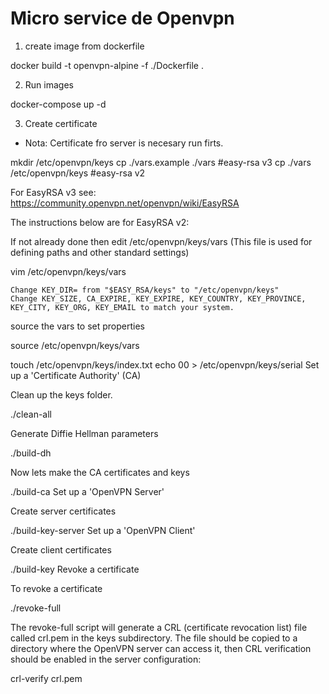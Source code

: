 # Micro service de Openvpn

1. create image from dockerfile

docker build -t openvpn-alpine -f ./Dockerfile .

2. Run images

 docker-compose up -d

3. Create certificate

* Nota: Certificate fro server is necesary run firts.

mkdir /etc/openvpn/keys
cp ./vars.example ./vars    #easy-rsa v3
cp ./vars /etc/openvpn/keys #easy-rsa v2

For EasyRSA v3 see: https://community.openvpn.net/openvpn/wiki/EasyRSA

The instructions below are for EasyRSA v2:

If not already done then edit /etc/openvpn/keys/vars
(This file is used for defining paths and other standard settings)

vim /etc/openvpn/keys/vars

    Change KEY_DIR= from "$EASY_RSA/keys" to "/etc/openvpn/keys"
    Change KEY_SIZE, CA_EXPIRE, KEY_EXPIRE, KEY_COUNTRY, KEY_PROVINCE, KEY_CITY, KEY_ORG, KEY_EMAIL to match your system.

source the vars to set properties

source /etc/openvpn/keys/vars

touch /etc/openvpn/keys/index.txt
echo 00 > /etc/openvpn/keys/serial
Set up a 'Certificate Authority' (CA)

Clean up the keys folder.

./clean-all

Generate Diffie Hellman parameters

./build-dh

Now lets make the CA certificates and keys

./build-ca
Set up a 'OpenVPN Server'

Create server certificates

./build-key-server <commonname>
Set up a 'OpenVPN Client'

Create client certificates

./build-key <commonname>
Revoke a certificate

To revoke a certificate

./revoke-full <commonname>

The revoke-full script will generate a CRL (certificate revocation list) file called crl.pem in the keys subdirectory.
The file should be copied to a directory where the OpenVPN server can access it, then CRL verification should be enabled in the server configuration:

crl-verify crl.pem